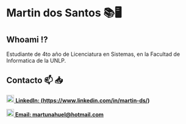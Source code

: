 # Martin dos Santos 📚🖥️

## Whoami ⁉️
Estudiante de 4to año de Licenciatura en Sistemas, en la Facultad de Informatica de la UNLP.

## Contacto 📫 📥
<a href="https://www.linkedin.com/in/TU-USUARIO/"><img src="https://cdn-icons-png.flaticon.com/512/174/174857.png" width="20"> <b>LinkedIn: (https://www.linkedin.com/in/martin-ds/)<b></a>


<a href="mailto:martunahuel@hotmail.com"><img src="https://cdn-icons-png.flaticon.com/512/732/732223.png" width="20"><b> Email: **martunahuel@hotmail.com**</b></a>

<!-- 
<a href="https://tuweb.com">
  <img src="https://cdn-icons-png.flaticon.com/512/841/841364.png" width="20"> Portfolio: martin.me
</a>

>